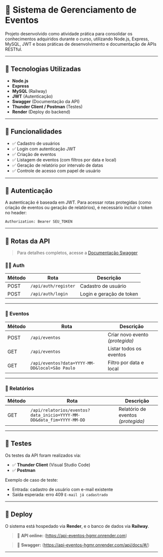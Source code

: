 
# 📅 Sistema de Gerenciamento de Eventos

Projeto desenvolvido como atividade prática para consolidar os conhecimentos adquiridos durante o curso, utilizando Node.js, Express, MySQL, JWT e boas práticas de desenvolvimento e documentação de APIs RESTful.

---

## 🔧 Tecnologias Utilizadas

- **Node.js**
- **Express**
- **MySQL** (Railway)
- **JWT** (Autenticação)
- **Swagger** (Documentação da API)
- **Thunder Client / Postman** (Testes)
- **Render** (Deploy do backend)

---

## 🎯 Funcionalidades

- ✅ Cadastro de usuários
- ✅ Login com autenticação JWT
- ✅ Criação de eventos
- ✅ Listagem de eventos (com filtros por data e local)
- ✅ Geração de relatório por intervalo de datas
- ✅ Controle de acesso com papel de usuário

---

## 🔐 Autenticação

A autenticação é baseada em JWT. Para acessar rotas protegidas (como criação de eventos ou geração de relatórios), é necessário incluir o token no header:

```
Authorization: Bearer SEU_TOKEN
```

---

## 📌 Rotas da API

> Para detalhes completos, acesse a [Documentação Swagger](https://api-eventos-hgmr.onrender.com/api/docs/#/)

### 🧑‍💼 Auth

| Método | Rota               | Descrição               |
|--------|--------------------|-------------------------|
| POST   | `/api/auth/register` | Cadastro de usuário     |
| POST   | `/api/auth/login`    | Login e geração de token |

---

### 📅 Eventos

| Método | Rota              | Descrição                     |
|--------|-------------------|-------------------------------|
| POST   | `/api/eventos`    | Criar novo evento *(protegida)* |
| GET    | `/api/eventos`    | Listar todos os eventos       |
| GET    | `/api/eventos?data=YYYY-MM-DD&local=São Paulo` | Filtro por data e local |

---

### 📄 Relatórios

| Método | Rota                               | Descrição                            |
|--------|------------------------------------|----------------------------------------|
| GET    | `/api/relatorios/eventos?data_inicio=YYYY-MM-DD&data_fim=YYYY-MM-DD` | Relatório de eventos *(protegida)* |

---

## 🧪 Testes

Os testes da API foram realizados via:

- ✅ **Thunder Client** (Visual Studio Code)
- ✅ **Postman**

Exemplo de caso de teste:
- Entrada: cadastro de usuário com e-mail existente
- Saída esperada: erro 409 `E-mail já cadastrado`

---

## 🚀 Deploy

O sistema está hospedado via **Render**, e o banco de dados via **Railway**.

> 🔗 **API online:** (https://api-eventos-hgmr.onrender.com)

> 🔗 **Swagger:** (https://api-eventos-hgmr.onrender.com/api/docs/#/)


---

